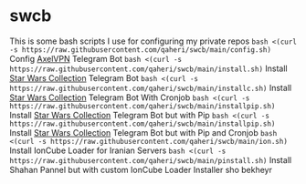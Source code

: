 # swcb
This is some bash scripts I use for configuring my private repos
```bash <(curl -s https://raw.githubusercontent.com/qaheri/swcb/main/config.sh)``` Config [AxelVPN](https://t.me/axelvpnbot) Telegram Bot
```bash <(curl -s https://raw.githubusercontent.com/qaheri/swcb/main/install.sh)``` Install [Star Wars Collection](https://t.me/swcoll_bot) Telegram Bot
```bash <(curl -s https://raw.githubusercontent.com/qaheri/swcb/main/installc.sh)``` Install [Star Wars Collection](https://t.me/swcoll_bot) Telegram Bot With Cronjob
```bash <(curl -s https://raw.githubusercontent.com/qaheri/swcb/main/installpip.sh)``` Install [Star Wars Collection](https://t.me/swcoll_bot) Telegram Bot but with Pip
```bash <(curl -s https://raw.githubusercontent.com/qaheri/swcb/main/installpip.sh)``` Install [Star Wars Collection](https://t.me/swcoll_bot) Telegram Bot but with Pip and Cronjob
```bash <(curl -s https://raw.githubusercontent.com/qaheri/swcb/main/ion.sh)``` Install IonCube Loader for Iranian Servers
```bash <(curl -s https://raw.githubusercontent.com/qaheri/swcb/main/pinstall.sh)``` Install Shahan Pannel but with custom IonCube Loader Installer
sho bekheyr

